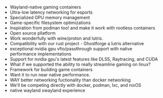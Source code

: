   - Wayland-native gaming containers
  - Ultra-low latency networking for esports
  - Specialized GPU memory management
  - Game-specific filesystem optimizations
  - Inspiration from podman too! and make it work with rootless containers 
  - Open source pllatform 
  - Work wonderfully with wine/proton and lutris.
  - Compatibility with our rust project - Ghostforge a lutris alternative
  - exceptional nvidia gpu vfio/passthrough support with native performance implementations 
  - Support for nvidia gpu's latest features like DLSS, Raytracing, and CUDA
  - What if we supported the ability to really streamline gaming on linux? 
  - Framework for building game containers 
  - Want it to run near native performance. 
  - WAY better networking fuctionality than docker networking 
  - We'll be competing directly with docker, podman, lxc, and nixOS 
  - native wayland xwayland experience
